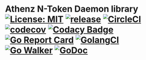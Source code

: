 # Athenz N-Token Daemon library [![License: MIT](https://img.shields.io/badge/License-MIT-blue.svg?style=flat-square)](https://opensource.org/licenses/Apache-2.0) [![release](https://img.shields.io/github/release/kpango/ntokend.svg?style=flat-square)](https://github.com/kpango/ntokend/releases/latest) [![CircleCI](https://circleci.com/gh/kpango/ntokend.svg)](https://circleci.com/gh/kpango/ntokend) [![codecov](https://codecov.io/gh/kpango/ntokend/branch/master/graph/badge.svg)](https://codecov.io/gh/kpango/ntokend) [![Codacy Badge](https://api.codacy.com/project/badge/Grade/0045479d5b00466cba2c6650bea2b75f)](https://www.codacy.com/app/i.can.feel.gravity/ntokend?utm_source=github.com&amp;utm_medium=referral&amp;utm_content=kpango/ntokend&amp;utm_campaign=Badge_Grade) [![Go Report Card](https://goreportcard.com/badge/github.com/kpango/ntokend)](https://goreportcard.com/report/github.com/kpango/ntokend) [![GolangCI](https://golangci.com/badges/github.com/kpango/ntokend.svg?style=flat-square)](https://golangci.com/r/github.com/kpango/ntokend) [![Go Walker](http://gowalker.org/api/v1/badge)](https://gowalker.org/github.com/kpango/ntokend) [![GoDoc](http://godoc.org/github.com/kpango/ntokend?status.svg)](http://godoc.org/github.com/kpango/ntokend)
